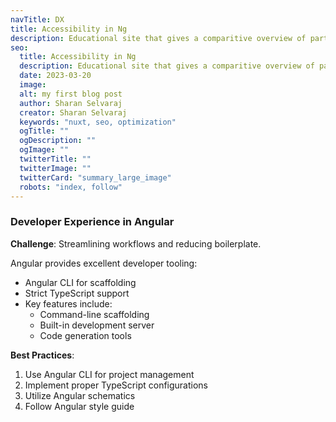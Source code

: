 ```yaml
---
navTitle: DX
title: Accessibility in Ng
description: Educational site that gives a comparitive overview of parts of frontend applications, and frontend engineering challenges and commonly used solutions.
seo:
  title: Accessibility in Ng
  description: Educational site that gives a comparitive overview of parts of frontend applications, and frontend engineering challenges and commonly used solutions.
  date: 2023-03-20
  image:
  alt: my first blog post
  author: Sharan Selvaraj
  creator: Sharan Selvaraj
  keywords: "nuxt, seo, optimization"
  ogTitle: ""
  ogDescription: ""
  ogImage: ""
  twitterTitle: ""
  twitterImage: ""
  twitterCard: "summary_large_image"
  robots: "index, follow"
---
```


### Developer Experience in Angular

**Challenge**: Streamlining workflows and reducing boilerplate.

Angular provides excellent developer tooling:

- Angular CLI for scaffolding
- Strict TypeScript support
- Key features include:
  - Command-line scaffolding
  - Built-in development server
  - Code generation tools

**Best Practices**:

1. Use Angular CLI for project management
2. Implement proper TypeScript configurations
3. Utilize Angular schematics
4. Follow Angular style guide
